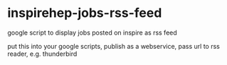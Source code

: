 # inspirehep-jobs-rss-feed
google script to display jobs posted on inspire as rss feed

put this into your google scripts, publish as a webservice, pass url to rss reader, e.g. thunderbird
